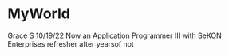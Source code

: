 # MyWorld
Grace S 10/19/22
Now an Application Programmer III with SeKON Enterprises
refresher after yearsof not 
